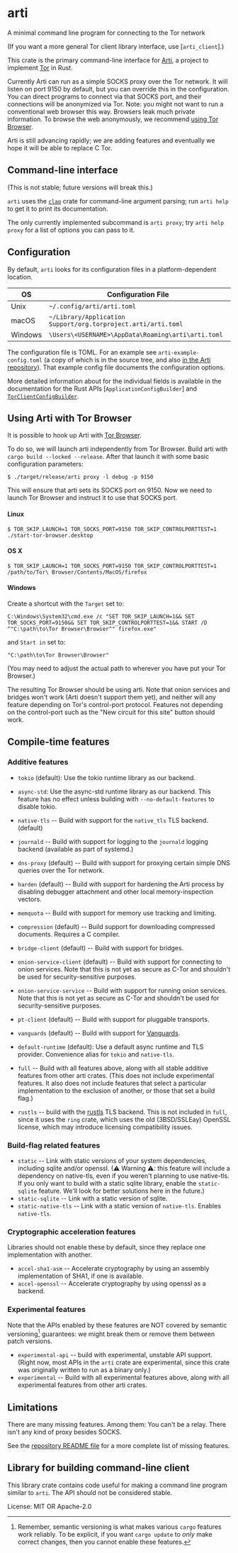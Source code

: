 # arti

A minimal command line program for connecting to the Tor network

(If you want a more general Tor client library interface, use
[`arti_client`].)

This crate is the primary command-line interface for
[Arti](https://gitlab.torproject.org/tpo/core/arti/), a project to implement
[Tor](https://www.torproject.org/) in Rust.

Currently Arti can run as a simple SOCKS proxy over the Tor network.
It will listen on port 9150 by default,
but you can override this in the configuration.
You can direct programs to connect via that SOCKS port,
and their connections will be anonymized via Tor.
Note: you might not want to run a conventional web browser this way.
Browsers leak much private information.
To browse the web anonymously,
we recommend [using Tor Browser](#using-arti-with-tor-browser).

Arti is still advancing rapidly; we are adding features and eventually
we hope it will be able to replace C Tor.

## Command-line interface

(This is not stable; future versions will break this.)

`arti` uses the [`clap`](https://docs.rs/clap/) crate for command-line
argument parsing; run `arti help` to get it to print its documentation.

The only currently implemented subcommand is `arti proxy`; try `arti help
proxy` for a list of options you can pass to it.

## Configuration

By default, `arti` looks for its configuration files in a platform-dependent
location.

| OS      | Configuration File                                 |
|---------|----------------------------------------------------|
| Unix    | `~/.config/arti/arti.toml`                         |
| macOS   | `~/Library/Application Support/org.torproject.arti/arti.toml`     |
| Windows | `\Users\<USERNAME>\AppData\Roaming\arti\arti.toml` |

The configuration file is TOML.
For an example see `arti-example-config.toml`
(a copy of which is in the source tree,
and also
[in the Arti repository](https://gitlab.torproject.org/tpo/core/arti/-/blob/main/crates/arti/src/arti-example-config.toml)).
That example config file documents the configuration options.

More detailed information about for the individual fields is available in the documentation
for the Rust APIs [`ApplicationConfigBuilder`] and
[`TorClientConfigBuilder`](arti_client::config::TorClientConfigBuilder).

## Using Arti with Tor Browser

It is possible to hook up Arti with
[Tor Browser](https://www.torproject.org/download/).

To do so, we will launch arti independently from Tor Browser. Build arti with
`cargo build --locked --release`.  After that launch it with some basic
configuration parameters:

```text
$ ./target/release/arti proxy -l debug -p 9150
```

This will ensure that arti sets its SOCKS port on 9150. Now we need to launch
Tor Browser and instruct it to use that SOCKS port.

#### Linux

```text
$ TOR_SKIP_LAUNCH=1 TOR_SOCKS_PORT=9150 TOR_SKIP_CONTROLPORTTEST=1 ./start-tor-browser.desktop
```

#### OS X

```text
$ TOR_SKIP_LAUNCH=1 TOR_SOCKS_PORT=9150 TOR_SKIP_CONTROLPORTTEST=1 /path/to/Tor\ Browser/Contents/MacOS/firefox
```

#### Windows

Create a shortcut with the `Target` set to:

```text
C:\Windows\System32\cmd.exe /c "SET TOR_SKIP_LAUNCH=1&& SET TOR_SOCKS_PORT=9150&& SET TOR_SKIP_CONTROLPORTTEST=1&& START /D ^"C:\path\to\Tor Browser\Browser^" firefox.exe"
```

and `Start in` set to:

```text
"C:\path\to\Tor Browser\Browser"
```

(You may need to adjust the actual path to wherever you have put your Tor
Browser.)

The resulting Tor Browser should be using arti.  Note that onion services
and bridges won't work (Arti doesn't support them yet), and neither will
any feature depending on Tor's control-port protocol. Features not depending
on the control-port such as the "New circuit for this site" button should
work.

## Compile-time features

### Additive features

* `tokio` (default): Use the tokio runtime library as our backend.
* `async-std`: Use the async-std runtime library as our backend. This
  feature has no effect unless building with `--no-default-features` to
  disable tokio.
* `native-tls` -- Build with support for the `native_tls` TLS backend.
  (default)
* `journald` -- Build with support for logging to the `journald` logging
  backend (available as part of systemd.)
* `dns-proxy` (default) -- Build with support for proxying certain simple
  DNS queries over the Tor network.
* `harden` (default) -- Build with support for hardening the Arti process by
  disabling debugger attachment and other local memory-inspection vectors.
* `memquota` -- Build with support for memory use tracking and limiting.
* `compression` (default) -- Build support for downloading compressed
  documents. Requires a C compiler.
* `bridge-client` (default) -- Build with support for bridges.
* `onion-service-client` (default) -- Build with support for connecting to
  onion services. Note that this is not yet as secure as C-Tor and shouldn't
  be used for security-sensitive purposes.
* `onion-service-service` -- Build with support for running onion services.
  Note that this is not yet as secure as C-Tor and shouldn't
  be used for security-sensitive purposes.
* `pt-client` (default) -- Build with support for pluggable transports.
* `vanguards` (default) -- Build with support for [Vanguards](https://spec.torproject.org/vanguards-spec/).

* `default-runtime` (default): Use a default async runtime and TLS provider.
  Convenience alias for `tokio` and `native-tls`.

* `full` -- Build with all features above, along with all stable additive
  features from other arti crates.  (This does not include experimental
  features. It also does not include features that select a particular
  implementation to the exclusion of another, or those that set a build
  flag.)

* `rustls` -- build with the [rustls](https://github.com/rustls/rustls)
  TLS backend.  This is not included in `full`, since it uses the
  `ring` crate, which uses the old (3BSD/SSLEay) OpenSSL license, which may
  introduce licensing compatibility issues.

### Build-flag related features

* `static` -- Link with static versions of your system dependencies,
  including sqlite and/or openssl.  (⚠ Warning ⚠: this feature will include
  a dependency on native-tls, even if you weren't planning to use
  native-tls.  If you only want to build with a static sqlite library,
  enable the `static-sqlite` feature.  We'll look for better solutions here
  in the future.)
* `static-sqlite` -- Link with a static version of sqlite.
* `static-native-tls` -- Link with a static version of `native-tls`. Enables
  `native-tls`.

### Cryptographic acceleration features

Libraries should not enable these by default, since they replace one
implementation with another.

* `accel-sha1-asm` -- Accelerate cryptography by using an assembly
  implementation of SHA1, if one is available.
* `accel-openssl` -- Accelerate cryptography by using openssl as a backend.

### Experimental features

 Note that the APIs enabled by these features are NOT covered by semantic
 versioning[^1] guarantees: we might break them or remove them between patch
 versions.

* `experimental-api` -- build with experimental, unstable API support.
   (Right now, most APIs in the `arti` crate are experimental, since this
   crate was originally written to run as a binary only.)
* `experimental` -- Build with all experimental features above, along with
  all experimental features from other arti crates.

[^1]: Remember, semantic versioning is what makes various `cargo` features
work reliably. To be explicit, if you want `cargo update` to _only_ make
correct changes, then you cannot enable these features.

## Limitations

There are many missing features.  Among them: You can't be a relay. There isn't
any kind of proxy besides SOCKS.

See the [repository README
file](https://gitlab.torproject.org/tpo/core/arti/-/blob/main/README.md) for
a more complete list of missing features.

## Library for building command-line client

This library crate contains code useful for making a command line program
similar to `arti`. The API should not be considered stable.

License: MIT OR Apache-2.0
